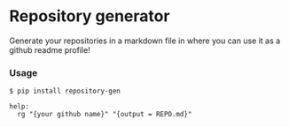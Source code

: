 # Repository generator

Generate your repositories in a markdown file in where you can use it as a github readme profile!

### Usage

`$ pip install repository-gen`

```
help:
  rg "{your github name}" "{output = REPO.md}"
```